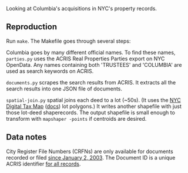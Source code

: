 Looking at Columbia's acquisitions in NYC's property records.

## Reproduction

Run `make`. The Makefile goes through several steps:

Columbia goes by many different official names. To find these names, `parties.py` uses the ACRIS Real Properties Parties export on NYC OpenData. Any names containing both 'TRUSTEES' and 'COLUMBIA' are used as search keywords on ACRIS.

`documents.py` scrapes the search results from ACRIS. It extracts all the search results into one JSON file of documents.

`spatial-join.py` spatial joins each deed to a lot (~50s). (It uses the [NYC Digital Tax Map](https://www1.nyc.gov/site/planning/data-maps/open-data/dwn-pluto-mappluto.page) ([docs](https://github.com/CityOfNewYork/nyc-geo-metadata/blob/master/Metadata/Metadata_DigitalTaxMap.md)) lot polygons.) It writes another shapefile with just those lot-deed shaperecords. The output shapefile is small enough to transform with `mapshaper -points` if centroids are desired.

## Data notes

City Register File Numbers (CRFNs) are only available for documents recorded or filed [since January 2, 2003](https://acris.nyoss.com/AcrisHelp/docsearch/default.htm#!Documents/searchbydocumentidci.htm). The Document ID is a unique ACRIS identifier [for all records](https://acris.nyoss.com/AcrisHelp/docsearch/default.htm#!Documents/detailview.htm).
